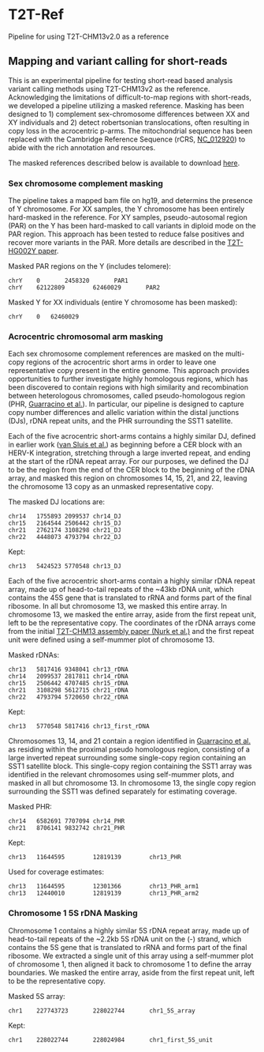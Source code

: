 # T2T-Ref
Pipeline for using T2T-CHM13v2.0 as a reference

## Mapping and variant calling for short-reads
This is an experimental pipeline for testing short-read based analysis variant calling methods using T2T-CHM13v2 as the reference. Acknowledging the limitations of difficult-to-map regions with short-reads, we developed a pipeline utilizing a masked reference. Masking has been designed to 1) complement sex-chromosome differences between XX and XY individuals and 2) detect robertsonian translocations, often resulting in copy loss in the acrocentric p-arms. The mitochondrial sequence has been replaced with the Cambridge Reference Sequence (rCRS, [NC_012920](https://www.ncbi.nlm.nih.gov/nuccore/251831106)) to abide with the rich annotation and resources.

The masked references described below is available to download [here](https://s3-us-west-2.amazonaws.com/human-pangenomics/index.html?prefix=T2T/CHM13/assemblies/analysis_set/masked_DJ_rDNA_PHR/).

### Sex chromosome complement masking
The pipeline takes a mapped bam file on hg19, and determins the presence of Y chromosome. For XX samples, the Y chromosome has been entirely hard-masked in the reference. For XY samples, pseudo-autosomal region (PAR) on the Y has been hard-masked to call variants in diploid mode on the PAR region. This approach has been tested to reduce false positives and recover more variants in the PAR. More details are described in the [T2T-HG002Y paper](https://doi.org/10.1038/s41586-023-06457-y).

Masked PAR regions on the Y (includes telomere):
```
chrY    0       2458320       PAR1
chrY    62122809        62460029       PAR2
```

Masked Y for XX individuals (entire Y chromosome has been masked):
```
chrY	0	62460029
```

### Acrocentric chromosomal arm masking
Each sex chromosome complement references are masked on the multi-copy regions of the acrocentric short arms in order to leave one representative copy present in the entire genome. This approach provides opportunities to further investigate highly homologous regions, which has been discovered to contain regions with high similarity and recombination between heterologous chromosomes, called pseudo-homologous region (PHR, [Guarracino et al.](https://doi.org/10.1038/s41586-023-05976-y)). In particular, our pipeline is designed to capture copy number differences and allelic variation within the distal junctions (DJs), rDNA repeat units, and the PHR surrounding the SST1 satellite.

Each of the five acrocentric short-arms contains a highly similar DJ, defined in earlier work ([van Sluis et al.](https://doi.org/10.1101/gad.331892.119)) as beginning before a CER block with an HERV-K integration, stretching through a large inverted repeat, and ending at the start of the rDNA repeat array. For our purposes, we defined the DJ to be the region from the end of the CER block to the beginning of the rDNA array, and masked this region on chromosomes 14, 15, 21, and 22, leaving the chromosome 13 copy as an unmasked representative copy.

The masked DJ locations are:
```
chr14   1755893 2099537 chr14_DJ
chr15   2164544 2506442 chr15_DJ
chr21   2762174 3108298 chr21_DJ
chr22   4448073 4793794 chr22_DJ
```

Kept:
```
chr13   5424523 5770548 chr13_DJ
```

Each of the five acrocentric short-arms contain a highly similar rDNA repeat array, made up of head-to-tail repeats of the ~43kb rDNA unit, which contains the 45S gene that is translated to rRNA and forms part of the final ribosome. In all but chromosome 13, we masked this entire array. In chromosome 13, we masked the entire array, aside from the first repeat unit, left to be the representative copy. The coordinates of the rDNA arrays come from the initial [T2T-CHM13 assembly paper (Nurk et al.)](https://doi.org/10.1126/science.abj6987) and the first repeat unit were defined using a self-mummer plot of chromosome 13.

Masked rDNAs:
```
chr13   5817416 9348041 chr13_rDNA
chr14   2099537 2817811 chr14_rDNA
chr15   2506442 4707485 chr15_rDNA
chr21   3108298 5612715 chr21_rDNA
chr22   4793794 5720650 chr22_rDNA
```

Kept:
```
chr13   5770548 5817416 chr13_first_rDNA
```

Chromosomes 13, 14, and 21 contain a region identified in [Guarracino et al.](https://doi.org/10.1038/s41586-023-05976-y) as residing within the proximal pseudo homologous region, consisting of a large inverted repeat surrounding some single-copy region containing an SST1 satellite block. This single-copy region containing the SST1 array was identified in the relevant chromosomes using self-mummer plots, and masked in all but chromosome 13. In chromosome 13, the single copy region surrounding the SST1 was defined separately for estimating coverage.

Masked PHR:
```
chr14   6582691 7707094 chr14_PHR
chr21   8706141 9832742 chr21_PHR
```

Kept:
```
chr13   11644595        12819139        chr13_PHR
```

Used for coverage estimates:
```
chr13   11644595        12301366        chr13_PHR_arm1
chr13   12440010        12819139        chr13_PHR_arm2
```

### Chromosome 1 5S rDNA Masking
Chromosome 1 contains a highly similar 5S rDNA repeat array, made up of head-to-tail repeats of the ~2.2kb 5S rDNA unit on the (-) strand, which contains the 5S gene that is translated to rRNA and forms part of the final ribosome. We extracted a single unit of this array using a self-mummer plot of chromosome 1, then aligned it back to chromosome 1 to define the array boundaries. We masked the entire array, aside from the first repeat unit, left to be the representative copy.

Masked 5S array:
```
chr1    227743723       228022744       chr1_5S_array
```

Kept:
```
chr1    228022744       228024984       chr1_first_5S_unit
```
